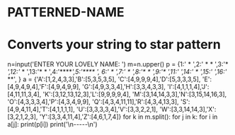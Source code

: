 # PATTERNED-NAME
# Converts your string to star pattern
n=input('ENTER YOUR LOVELY NAME: ')
m=n.upper()
p = {1:'  *  ',2:' * * ',3:'*   *',12:'*  * ',13:'* * ',4:'*****',5:'**** ',
     6:'   * ',7:' *   ',8:'*   * ',9:'*    ',11:'    *',14:'* * *',15:'**  *',16:'*  **',
    }
a = {'A':[1,2,4,3,3],'B':[5,3,5,3,5],
     'C':[4,9,9,9,4],'D':[5,3,3,3,5],
     'E':[4,9,4,9,4],'F':[4,9,4,9,9],
     'G':[4,9,3,3,4],'H':[3,3,4,3,3],
     'I':[4,1,1,1,4],'J':[4,11,11,3,4],
     'K':[3,12,13,12,3],'L':[9,9,9,9,4],
     'M':[3,14,14,3,3],'N':[3,15,14,16,3],
     'O':[4,3,3,3,4],'P':[4,3,4,9,9],
     'Q':[4,3,4,11,11],'R':[4,3,4,13,3],
     'S':[4,9,4,11,4],'T':[4,1,1,1,1],
     'U':[3,3,3,3,4],'V':[3,3,2,2,1],
     'W':[3,3,14,14,3],'X':[3,2,1,2,3],
     'Y':[3,3,4,11,4],'Z':[4,6,1,7,4]}
for k in m.split():
    for j in k:
        for i in a[j]:
            print(p[i])
        print('\n-----\n')
